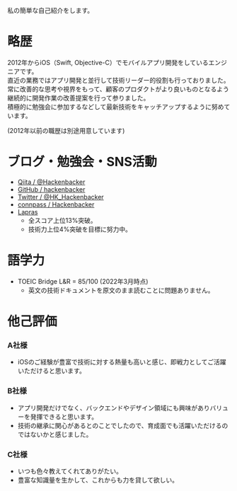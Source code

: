 私の簡単な自己紹介をします。

# 略歴

2012年からiOS（Swift, Objective-C）でモバイルアプリ開発をしているエンジニアです。<br>
直近の業務ではアプリ開発と並行して技術リーダー的役割も行っておりました。<br>
常に改善的な思考や視界をもって、顧客のプロダクトがより良いものとなるよう継続的に開発作業の改善提案を行って参りました。<br>
積極的に勉強会に参加するなどして最新技術をキャッチアップするように努めています。

(2012年以前の職歴は別途用意しています)

# ブログ・勉強会・SNS活動

* [Qiita / @Hackenbacker](https://qiita.com/Hackenbacker)
* [GitHub / hackenbacker](https://github.com/hackenbacker)
* [Twitter / @HK_Hackenbacker](https://twitter.com/HK_Hackenbacker)
* [connpass / Hackenbacker](https://connpass.com/user/Hackenbacker/)
* [Lapras](https://lapras.com/public/M1HCDFA)
  * 全スコア上位13%突破。
  * 技術力上位4%突破を目標に努力中。

# 語学力

* TOEIC Bridge L&R = 85/100 (2022年3月時点)
  * 英文の技術ドキュメントを原文のまま読むことに問題ありません。


# 他己評価
### A社様
* iOSのご経験が豊富で技術に対する熱量も高いと感じ、即戦力としてご活躍いただけると思います。

### B社様
* アプリ開発だけでなく、バックエンドやデザイン領域にも興味がありバリューを発揮できると思います。
* 技術の継承に関心があるとのことでしたので、育成面でも活躍いただけるのではないかと感じました。

### C社様
* いつも色々教えてくれてありがたい。
* 豊富な知識量を生かして、これからも力を貸して欲しい。
